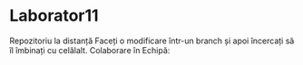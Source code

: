 # Laborator11
Repozitoriu la distanță
Faceți o modificare într-un branch și apoi încercați să îl îmbinați cu celălalt.
Colaborare în Echipă:
